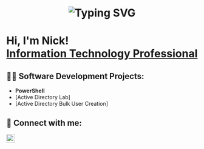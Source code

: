 <div align="center">
    <h1>
        <img src="https://readme-typing-svg.herokuapp.com?font=Jetbrains+mono&size=40&duration=3000&color=000000&center=true&vCenter=true&width=435&lines=Howdy..+I'm+Nick;This+is..;..my+Github..;..check+it+out!" alt="Typing SVG"/>
    </h1>
</div>

<h1>Hi, I'm Nick! <br/><a href="https://github.com/Nicholas-B94"></a> <a href="https://www.linkedin.com/in/nicholasbrockmanjr/">Information Technology Professional</a>

<h2>👨‍💻 Software Development Projects:</h2>

- <b>PowerShell</b>
 -  [Active Directory Lab]
 -  [Active Directory Bulk User Creation]
   


<h2> 🤳 Connect with me:</h2>

[<img align="left" alt="nicholasbrockmanjr | LinkedIn" width="22px" src="https://cdn.jsdelivr.net/npm/simple-icons@v3/icons/linkedin.svg" />][linkedin]



[linkedin]: https://linkedin.com/in/nicholasbrockmanjr
